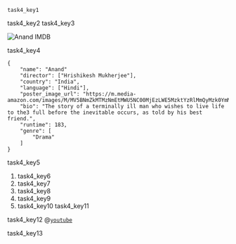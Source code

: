 ```ngMeta
task4_key1
```

task4_key2
task4_key3


![Anand IMDB](images/anand_imdb.png)

task4_key4


```
{
    "name": "Anand"
    "director": ["Hrishikesh Mukherjee"],
    "country": "India",
    "language": ["Hindi"],
    "poster_image_url": "https://m.media-amazon.com/images/M/MV5BNmZkMTMzNmEtMWU5NC00MjEzLWE5MzktYzRlMmQyMzk0YmM1XkEyXkFqcGdeQXVyNTA4NzY1MzY@._V1_UX182_CR0,0,182,268_AL__QL50.jpg",
    "bio": "The story of a terminally ill man who wishes to live life to the3 full before the inevitable occurs, as told by his best friend.",
    "runtime": 183,
    "genre": [
        "Drama"
    ]
}
```
task4_key5


1. task4_key6
2. task4_key7
3. task4_key8
4. task4_key9
5. task4_key10
task4_key11


task4_key12
@[`youtube`](https://youtu.be/hpUASoRqA_Q)

task4_key13
